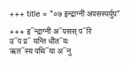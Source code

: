 +++
title = "०७ इन्द्राग्नी अपसस्पर्युप"

+++
इ᳓न्द्राग्नी अ᳓पसस् प᳓रि  
उ᳓प प्र᳓ यन्ति धीत᳓यः  
ऋत᳓स्य पथि᳓या अ᳓नु